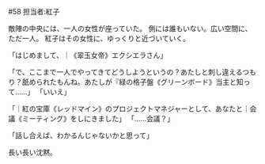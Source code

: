 #58 担当者:紅子

敵陣の中央には、一人の女性が座っていた。
側には誰もいない。広い空間に、ただ一人。
紅子はその女性に、ゆっくりと近づいていく。

「はじめまして、｜《翠玉女帝》エクシエラさん」


「で、ここまで一人でやってきてどうしようというの？あたしと刺し違えるつもり？舐められたもんね。あたしが『緑の格子盤《グリーンボード》当主と知って……」
「いいえ」

「｜紅の宝庫《レッドマイン》のプロジェクトマネジャーとして、あなたと｜会議《ミーティング》をしにきました」
「……会議？」


「話し合えば、わかるんじゃないかと思って」

長い長い沈黙。